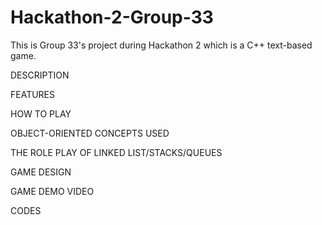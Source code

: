 # Hackathon-2-Group-33
This is Group 33's project during Hackathon 2 which is a C++ text-based game.

DESCRIPTION

FEATURES

HOW TO PLAY

OBJECT-ORIENTED CONCEPTS USED

THE ROLE PLAY OF LINKED LIST/STACKS/QUEUES

GAME DESIGN

GAME DEMO VIDEO

CODES
